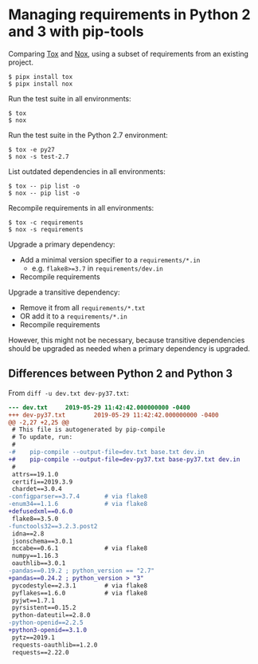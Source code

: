 # Managing requirements in Python 2 and 3 with pip-tools

Comparing [Tox](https://tox.readthedocs.io/) and [Nox](http://nox.thea.codes/), using a subset of requirements from an existing project.

```
$ pipx install tox
$ pipx install nox
```

Run the test suite in all environments:

```
$ tox
$ nox
```

Run the test suite in the Python 2.7 environment:

```
$ tox -e py27
$ nox -s test-2.7
```

List outdated dependencies in all environments:

```
$ tox -- pip list -o
$ nox -- pip list -o
```

Recompile requirements in all environments:

```
$ tox -c requirements
$ nox -s requirements
```

Upgrade a primary dependency:

- Add a minimal version specifier to a `requirements/*.in`
    - e.g. `flake8>=3.7` in `requirements/dev.in`
- Recompile requirements

Upgrade a transitive dependency:

- Remove it from all `requirements/*.txt`
- OR add it to a `requirements/*.in`
- Recompile requirements

However, this might not be necessary, because transitive dependencies should be upgraded as needed when a primary dependency is upgraded.

## Differences between Python 2 and Python 3

From `diff -u dev.txt dev-py37.txt`:

```diff
--- dev.txt     2019-05-29 11:42:42.000000000 -0400
+++ dev-py37.txt        2019-05-29 11:42:42.000000000 -0400
@@ -2,27 +2,25 @@
 # This file is autogenerated by pip-compile
 # To update, run:
 #
-#    pip-compile --output-file=dev.txt base.txt dev.in
+#    pip-compile --output-file=dev-py37.txt base-py37.txt dev.in
 #
 attrs==19.1.0
 certifi==2019.3.9
 chardet==3.0.4
-configparser==3.7.4       # via flake8
-enum34==1.1.6             # via flake8
+defusedxml==0.6.0
 flake8==3.5.0
-functools32==3.2.3.post2
 idna==2.8
 jsonschema==3.0.1
 mccabe==0.6.1             # via flake8
 numpy==1.16.3
 oauthlib==3.0.1
-pandas==0.19.2 ; python_version == "2.7"
+pandas==0.24.2 ; python_version > "3"
 pycodestyle==2.3.1        # via flake8
 pyflakes==1.6.0           # via flake8
 pyjwt==1.7.1
 pyrsistent==0.15.2
 python-dateutil==2.8.0
-python-openid==2.2.5
+python3-openid==3.1.0
 pytz==2019.1
 requests-oauthlib==1.2.0
 requests==2.22.0
```
